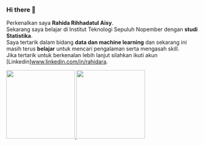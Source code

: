 ### Hi there 👋

Perkenalkan saya **Rahida Rihhadatul Aisy**.\
Sekarang saya belajar di Institut Teknologi Sepuluh Nopember dengan **studi Statistika**.\
Saya tertarik dalam bidang **data dan machine learning** dan sekarang ini masih terus **belajar** untuk mencari pengalaman serta mengasah skill.\
Jika tertarik untuk berkenalan lebih lanjut silahkan ikuti akun [Linkedin]www.linkedin.com/in/rahidara.

<p align="left">
<a href="https://github.com/rahidara">
  <img height="180em" src="https://github-readme-stats-eight-theta.vercel.app/api?username=rahidara&show_icons=true&theme=algolia&include_all_commits=true&count_private=true"/>
  <img height="180em" src="https://github-readme-stats-eight-theta.vercel.app/api/top-langs/?username=rahidara&layout=compact&langs_count=8&theme=algolia"/>
</a>
</p>
